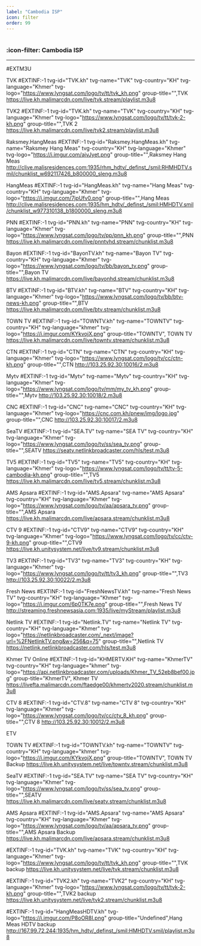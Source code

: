 ```yaml
---
label: "Cambodia ISP"
icon: filter
order: 99
---
```

#
### :icon-filter: Cambodia ISP
---
#EXTM3U

TVK
#EXTINF:-1 tvg-id="TVK.kh" tvg-name="TVK" tvg-country="KH" tvg-language="Khmer" tvg-logo="https://www.lyngsat.com/logo/tv/tt/tvk_kh.png" group-title="",TVK
https://live.kh.malimarcdn.com/live/tvk.stream/playlist.m3u8

TVK2
#EXTINF:-1 tvg-id="TVK.kh" tvg-name="TVK" tvg-country="KH" tvg-language="Khmer" tvg-logo="https://www.lyngsat.com/logo/tv/tt/tvk-2-kh.png" group-title="",TVK 2
https://live.kh.malimarcdn.com/live/tvk2.stream/playlist.m3u8

Raksmey.HangMeas
#EXTINF:-1 tvg-id="Raksmey.HangMeas.kh" tvg-name="Raksmey Hang Meas" tvg-country="KH" tvg-language="Khmer" tvg-logo="https://i.imgur.com/ajvJyet.png" group-title="",Raksmey Hang Meas
http://clive.malisresidences.com:1935/rhm_hdtv/_definst_/smil:RHMHDTV.smil/chunklist_w692117426_b800000_sleng.m3u8

HangMeas
#EXTINF:-1 tvg-id="HangMeas.kh" tvg-name="Hang Meas" tvg-country="KH" tvg-language="Khmer" tvg-logo="https://i.imgur.com/7jpUfv0.png" group-title="",Hang Meas
http://clive.malisresidences.com:1935/hm_hdtv/_definst_/smil:HMHDTV.smil/chunklist_w977310138_b1800000_sleng.m3u8

PNN
#EXTINF:-1 tvg-id="PNN.kh" tvg-name="PNN" tvg-country="KH" tvg-language="Khmer" tvg-logo="https://www.lyngsat.com/logo/tv/pp/pnn_kh.png" group-title="",PNN
https://live.kh.malimarcdn.com/live/pnntvhd.stream/chunklist.m3u8

Bayon
#EXTINF:-1 tvg-id="BayonTV.kh" tvg-name="Bayon TV" tvg-country="KH" tvg-language="Khmer" tvg-logo="https://www.lyngsat.com/logo/tv/bb/bayon_tv.png" group-title="",Bayon TV
https://live.kh.malimarcdn.com/live/bayonhd.stream/chunklist.m3u8

BTV
#EXTINF:-1 tvg-id="BTV.kh" tvg-name="BTV" tvg-country="KH" tvg-language="Khmer" tvg-logo="https://www.lyngsat.com/logo/tv/bb/btv-news-kh.png" group-title="",BTV
https://live.kh.malimarcdn.com/live/btv.stream/chunklist.m3u8

TOWN TV
#EXTINF:-1 tvg-id="TOWNTV.kh" tvg-name="TOWNTV" tvg-country="KH" tvg-language="khmer" tvg-logo="https://i.imgur.com/KYkvojX.png" group-title="TOWNTV", TOWN TV
https://live.kh.malimarcdn.com/live/towntv.stream/chunklist.m3u8

CTN
#EXTINF:-1 tvg-id="CTN" tvg-name="CTN" tvg-country="KH" tvg-language="Khmer" tvg-logo="https://www.lyngsat.com/logo/tv/cc/ctn-kh.png" group-title="",CTN
http://103.25.92.30:10016/2.m3u8

Mytv
#EXTINF:-1 tvg-id="Mytv" tvg-name="Mytv" tvg-country="KH" tvg-language="Khmer" tvg-logo="https://www.lyngsat.com/logo/tv/mm/my_tv_kh.png" group-title="",Mytv
http://103.25.92.30:10018/2.m3u8

CNC
#EXTINF:-1 tvg-id="CNC" tvg-name="CNC" tvg-country="KH" tvg-language="Khmer" tvg-logo="https://cnc.com.kh/pnew/img/logo.jpg" group-title="",CNC
http://103.25.92.30:10017/2.m3u8

SeaTV
#EXTINF:-1 tvg-id="SEA.TV" tvg-name="SEA TV" tvg-country="KH" tvg-language="Khmer" tvg-logo="https://www.lyngsat.com/logo/tv/ss/sea_tv.png" group-title="",SEATV
https://seatv.netlinkbroadcaster.com/hls/test.m3u8

TV5
#EXTINF:-1 tvg-id="TV5" tvg-name="TV5" tvg-country="KH" tvg-language="Khmer" tvg-logo="https://www.lyngsat.com/logo/tv/tt/tv-5-cambodia-kh.png" group-title="",TV5
https://live.kh.malimarcdn.com/live/tv5.stream/chunklist.m3u8

AMS Apsara
#EXTINF:-1 tvg-id="AMS.Apsara" tvg-name="AMS Apsara" tvg-country="KH" tvg-language="Khmer" tvg-logo="https://www.lyngsat.com/logo/tv/aa/apsara_tv.png" group-title="",AMS Apsara
https://live.kh.malimarcdn.com/live/apsara.stream/chunklist.m3u8

CTV 9
#EXTINF:-1 tvg-id="CTV9" tvg-name="CTV9" tvg-country="KH" tvg-language="Khmer" tvg-logo="https://www.lyngsat.com/logo/tv/cc/ctv-9-kh.png" group-title="",CTV9
https://live.kh.unitysystem.net/live/tv9.stream/chunklist.m3u8

TV3
#EXTINF:-1 tvg-id="TV3" tvg-name="TV3" tvg-country="KH" tvg-language="Khmer" tvg-logo="https://www.lyngsat.com/logo/tv/tt/tv3_kh.png" group-title="",TV3
http://103.25.92.30:10022/2.m3u8

Fresh News
#EXTINF:-1 tvg-id="FreshNewsTV.kh" tvg-name="Fresh News TV" tvg-country="KH" tvg-language="Khmer" tvg-logo="https://i.imgur.com/6p0TK7e.png" group-title="",Fresh News TV
http://streaming.freshnewsasia.com:1935/live/myStream/playlist.m3u8

Netlink TV
#EXTINF:-1 tvg-id="Netlink.TV" tvg-name="Netlink TV" tvg-country="KH" tvg-language="Khmer" tvg-logo="https://netlinkbroadcaster.com/_next/image?url=%2FNetlinkTV.png&w=256&q=75" group-title="",Netlink TV
https://netlink.netlinkbroadcaster.com/hls/test.m3u8

Khmer TV Online
#EXTINF:-1 tvg-id="KHMERTV.KH" tvg-name="KhmerTV" tvg-country="KH" tvg-language="khmer" tvg-logo="https://api.netlinkbroadcaster.com/uploads/Khmer_TV_52eb8bef00.jpg" group-title="KhmerTV", Khmer TV
https://livefta.malimarcdn.com/ftaedge00/khmertv2020.stream/chunklist.m3u8

CTV 8
#EXTINF:-1 tvg-id="CTV.8" tvg-name="CTV 8" tvg-country="KH" tvg-language="Khmer" tvg-logo="https://www.lyngsat.com/logo/tv/cc/ctv_8_kh.png" group-title="",CTV 8
http://103.25.92.30:10012/2.m3u8

ETV

TOWN TV
#EXTINF:-1 tvg-id="TOWNTV.kh" tvg-name="TOWNTV" tvg-country="KH" tvg-language="khmer" tvg-logo="https://i.imgur.com/KYkvojX.png" group-title="TOWNTV", TOWN TV Backup
https://live.kh.unitysystem.net/live/towntv.stream/chunklist.m3u8

SeaTV
#EXTINF:-1 tvg-id="SEA.TV" tvg-name="SEA TV" tvg-country="KH" tvg-language="Khmer" tvg-logo="https://www.lyngsat.com/logo/tv/ss/sea_tv.png" group-title="",SEATV
https://live.kh.malimarcdn.com/live/seatv.stream/chunklist.m3u8

AMS Apsara
#EXTINF:-1 tvg-id="AMS.Apsara" tvg-name="AMS Apsara" tvg-country="KH" tvg-language="Khmer" tvg-logo="https://www.lyngsat.com/logo/tv/aa/apsara_tv.png" group-title="",AMS Apsara Backup
https://live.kh.malimarcdn.com/live/apsara.stream/chunklist.m3u8

#EXTINF:-1 tvg-id="TVK.kh" tvg-name="TVK" tvg-country="KH" tvg-language="Khmer" tvg-logo="https://www.lyngsat.com/logo/tv/tt/tvk_kh.png" group-title="",TVK backup
https://live.kh.unitysystem.net/live/tvk.stream/chunklist.m3u8

#EXTINF:-1 tvg-id="TVK2.kh" tvg-name="TVK2" tvg-country="KH" tvg-language="Khmer" tvg-logo="https://www.lyngsat.com/logo/tv/tt/tvk-2-kh.png" group-title="",TVK2 backup
https://live.kh.unitysystem.net/live/tvk2.stream/chunklist.m3u8

#EXTINF:-1 tvg-id="HangMeasHDTV.kh" tvg-logo="https://i.imgur.com/P8oOR8I.png" group-title="Undefined",Hang Meas HDTV backup
http://167.99.72.244:1935/hm_hdtv/_definst_/smil:HMHDTV.smil/playlist.m3u8